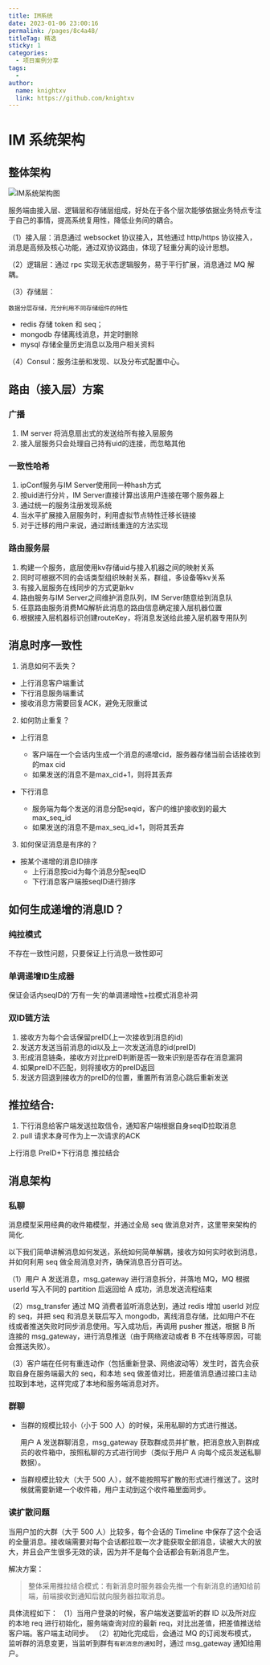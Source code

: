 ```yaml
---
title: IM系统
date: 2023-01-06 23:00:16
permalink: /pages/8c4a48/
titleTag: 精选
sticky: 1
categories:
  - 项目案例分享
tags:
  - 
author: 
  name: knightxv
  link: https://github.com/knightxv
---
```

# IM 系统架构

## 整体架构

![IM系统架构图](https://cdn.statically.io/gh/knightxv/image-hosting@master/20230118/微信图片_20230118215118.3no2ng0ajne0.webp)

服务端由接入层、逻辑层和存储层组成，好处在于各个层次能够依据业务特点专注于自己的事情，提高系统复用性，降低业务间的耦合。

（1）接入层：消息通过 websocket 协议接入，其他通过 http/https 协议接入，消息是高频及核心功能，通过双协议路由，体现了轻重分离的设计思想。

（2）逻辑层：通过 rpc 实现无状态逻辑服务，易于平行扩展，消息通过 MQ 解耦。

（3）存储层：

    数据分层存储，充分利用不同存储组件的特性

-   redis 存储 token 和 seq；
-   mongodb 存储离线消息，并定时删除
-   mysql 存储全量历史消息以及用户相关资料

（4）Consul：服务注册和发现、以及分布式配置中心。


## 路由（接入层）方案
### 广播
1. IM server 将消息扇出式的发送给所有接入层服务
2. 接入层服务只会处理自己持有uid的连接，而忽略其他
### 一致性哈希
1. ipConf服务与IM Server使用同一种hash方式
2. 按uid进行分片，IM Server直接计算出该用户连接在哪个服务器上
3. 通过统一的服务注册发现系统
4. 当水平扩展接入层服务时，利用虚拟节点特性迁移长链接
5. 对于迁移的用户来说，通过断线重连的方法实现
### 路由服务层
1. 构建一个服务，底层使用kv存储uid与接入机器之间的映射关系
2. 同时可根据不同的会话类型组织映射关系，群组，多设备等kv关系
3. 有接入层服务在线同步的方式更新kv
4. 路由服务与IM Server之间维护消息队列，IM Server随意给到消息队
5. 任意路由服务消费MQ解析此消息的路由信息确定接入层机器位置
6. 根据接入层机器标识创建routeKey，将消息发送给此接入层机器专用队列

## 消息时序一致性
1. 消息如何不丢失？
  - 上行消息客户端重试
  - 下行消息服务端重试
  - 接收消息方需要回复ACK，避免无限重试
2. 如何防止重复？
  - 上行消息
    -  客户端在一个会话内生成一个消息的递增cid，服务器存储当前会话接收到的max cid
    -  如果发送的消息不是max_cid+1，则将其丢弃

  - 下行消息
    -  服务端为每个发送的消息分配seqid，客户的维护接收到的最大max_seq_id
    -  如果发送的消息不是max_seq_id+1，则将其丢弃
3. 如何保证消息是有序的？
  - 按某个递增的消息ID排序
    - 上行消息按cid为每个消息分配seqID
    - 下行消息客户端按seqID进行排序

## 如何生成递增的消息ID？
### 纯拉模式
不存在一致性问题，只要保证上行消息一致性即可
### 单调递增ID生成器
保证会话内seqID的‘万有一失’的单调递增性+拉模式消息补洞
### 双ID链方法
1. 接收方为每个会话保留preID(上一次接收到消息的id)
2. 发送方发送当前消息的id以及上一次发送消息的id(preID)
3. 形成消息链条，接收方对比preID判断是否一致来识别是否存在消息漏洞
4. 如果preID不匹配，则将接收方的preID返回
5. 发送方回退到接收方的preID的位置，重置所有消息心跳后重新发送
## 推拉结合: 
1. 下行消息给客户端发送拉取信令，通知客户端根据自身seqID拉取消息
2. pull 请求本身可作为上一次请求的ACK

上行消息 PreID+下行消息 推拉结合



## 消息架构

### 私聊

消息模型采用经典的收件箱模型，并通过全局 seq 做消息对齐，这里带来架构的简化.

以下我们简单讲解消息如何发送，系统如何简单解耦，接收方如何实时收到消息，并如何利用 seq 做全局消息对齐，确保消息百分百可达。

（1）用户 A 发送消息，msg_gateway 进行消息拆分，并落地 MQ，MQ 根据 userId 写入不同的 partition 后返回给 A 成功，消息发送流程结束

（2）msg_transfer 通过 MQ 消费者监听消息达到，通过 redis 增加 userId 对应的 seq，并把 seq 和消息关联后写入 mongodb，离线消息存储，比如用户不在线或者推送失败时同步消息使用。写入成功后，再调用 pusher 推送，根据 B 所连接的 msg_gateway，进行消息推送（由于网络波动或者 B 不在线等原因，可能会推送失败）。

（3）客户端在任何有重连动作（包括重新登录、网络波动等）发生时，首先会获取自身在服务端最大的 seq，和本地 seq 做差值对比，把差值消息通过接口主动拉取到本地，这样完成了本地和服务端消息对齐。

### 群聊

-   当群的规模比较小（小于 500 人）的时候，采用私聊的方式进行推送。

    用户 A 发送群聊消息，msg_gateway 获取群成员并扩散，把消息放入到群成员的收件箱中，按照私聊的方式进行同步（类似于用户 A 向每个成员发送私聊数据）。

-   当群规模比较大（大于 500 人），就不能按照写扩散的形式进行推送了。这时候就需要新建一个收件箱，用户主动到这个收件箱里面同步。

### 读扩散问题

当用户加的大群（大于 500 人）比较多，每个会话的 Timeline 中保存了这个会话的全量消息。接收端需要对每个会话都拉取一次才能获取全部消息，读被大大的放大，并且会产生很多无效的读，因为并不是每个会话都会有新消息产生。

解决方案：

> 整体采用推拉结合模式：有新消息时服务器会先推一个有新消息的通知给前端，前端接收到通知后就向服务器拉取消息。

具体流程如下：
（1）当用户登录的时候，客户端发送要监听的群 ID 以及所对应的本地 req 进行初始化，服务端查询对应的最新 req，对比出差值，把差值推送给客户端。客户端主动同步。
（2）初始化完成后，会通过 MQ 的订阅发布模式，监听群的消息变更，当监听到群有`有新消息的通知`时，通过 msg_gateway 通知给用户。

